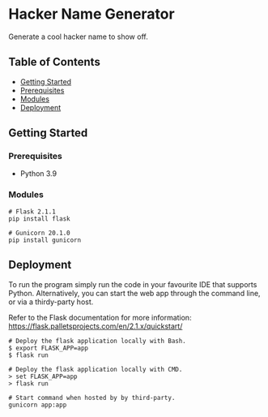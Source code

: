 # Hacker Name Generator
Generate a cool hacker name to show off.

## Table of Contents
* [Getting Started](#getting-started)
* [Prerequisites](#prerequisites)
* [Modules](#modules)
* [Deployment](#deployment)

## Getting Started

### Prerequisites
* Python 3.9

### Modules
````
# Flask 2.1.1
pip install flask

# Gunicorn 20.1.0
pip install gunicorn
````

## Deployment
To run the program simply run the code in your favourite IDE that supports Python. Alternatively, you can start the web app through the command line, or via a thirdy-party host.

Refer to the Flask documentation for more information: https://flask.palletsprojects.com/en/2.1.x/quickstart/

````
# Deploy the flask application locally with Bash.
$ export FLASK_APP=app
$ flask run

# Deploy the flask application locally with CMD.
> set FLASK_APP=app
> flask run

# Start command when hosted by by third-party.
gunicorn app:app
````
